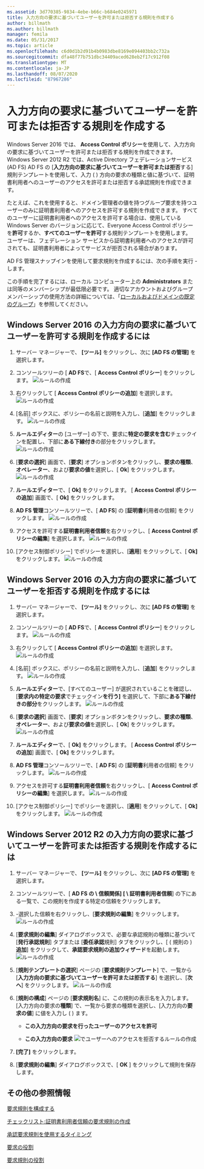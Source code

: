 ```yaml
---
ms.assetid: 3d770385-9834-4ebe-b66c-b684e0245971
title: 入力方向の要求に基づいてユーザーを許可または拒否する規則を作成する
author: billmath
ms.author: billmath
manager: femila
ms.date: 05/31/2017
ms.topic: article
ms.openlocfilehash: c6d0d1b2d91b4b0983dbe8169e094403bb2c732a
ms.sourcegitcommit: dfa48f77b751dbc34409aced628eb2f17c912f08
ms.translationtype: MT
ms.contentlocale: ja-JP
ms.lasthandoff: 08/07/2020
ms.locfileid: "87967286"
---
```

# <a name="create-a-rule-to-permit-or-deny-users-based-on-an-incoming-claim"></a>入力方向の要求に基づいてユーザーを許可または拒否する規則を作成する


Windows Server 2016 では、 **Access Control ポリシー**を使用して、入力方向の要求に基づいてユーザーを許可または拒否する規則を作成できます。  Windows Server 2012 R2 では、Active Directory フェデレーションサービス (AD FS) AD FS の [**入力方向の要求に基づいてユーザーを許可または拒否**する] 規則テンプレートを使用して、入力 \( \) 方向の要求の種類と値に基づいて、証明書利用者へのユーザーのアクセスを許可または拒否する承認規則を作成できます。

たとえば、これを使用すると、ドメイン管理者の値を持つグループ要求を持つユーザーのみに証明書利用者へのアクセスを許可する規則を作成できます。 すべてのユーザーに証明書利用者へのアクセスを許可する場合は、使用している Windows Server のバージョンに応じて、Everyone Access Control ポリシーを**許可**するか、**すべてのユーザーを許可**する規則テンプレートを使用します。 ユーザーは、フェデレーション サービスから証明書利用者へのアクセスが許可されても、証明書利用者によってサービスが拒否される場合があります。

AD FS 管理スナップインを使用して要求規則を作成するには、次の手順を実行 \- します。

この手順を完了するには、ローカル コンピューター上の **Administrators** または同等のメンバーシップが最低限必要です。  適切なアカウントおよびグループメンバーシップの使用方法の詳細については、「[ローカルおよびドメインの既定のグループ](https://go.microsoft.com/fwlink/?LinkId=83477)」を参照してください。

## <a name="to-create-a-rule-to-permit-users-based-on-an-incoming-claim-on-windows-server-2016"></a>Windows Server 2016 の入力方向の要求に基づいてユーザーを許可する規則を作成するには

1.  サーバー マネージャーで、 **[ツール]** をクリックし、次に **[AD FS の管理]** を選択します。

2.  コンソールツリーの [ **AD FS**で、[ **Access Control ポリシー**] をクリックします。
![ルールの作成](media/Create-a-Rule-to-Permit-or-Deny-Users-Based-on-an-Incoming-Claim/permitdeny3.PNG)

3. 右クリックして [ **Access Control ポリシーの追加**] を選択します。
![ルールの作成](media/Create-a-Rule-to-Permit-or-Deny-Users-Based-on-an-Incoming-Claim/permitdeny4.PNG)

4. [名前] ボックスに、ポリシーの名前と説明を入力し、[**追加**] をクリックします。
![ルールの作成](media/Create-a-Rule-to-Permit-or-Deny-Users-Based-on-an-Incoming-Claim/permitdeny5.PNG)

5. **ルールエディター**の [ユーザー] の下で、要求に**特定の要求を含む**チェックインを配置し、下部に**ある下線付き**の部分をクリックします。
![ルールの作成](media/Create-a-Rule-to-Permit-or-Deny-Users-Based-on-an-Incoming-Claim/permitdeny6.PNG)

6. [**要求の選択**] 画面で、[**要求**] オプションボタンをクリックし、**要求の種類**、**オペレーター**、および**要求の値**を選択し、[ **Ok**] をクリックします。
![ルールの作成](media/Create-a-Rule-to-Permit-or-Deny-Users-Based-on-an-Incoming-Claim/permitdeny7.PNG)

7.  **ルールエディター**で、[ **Ok]** をクリックします。  [ **Access Control ポリシーの追加**] 画面で、[ **Ok]** をクリックします。

8. **AD FS 管理**コンソールツリーで、[ **AD FS**] の [**証明書**利用者の信頼] をクリックします。
![ルールの作成](media/Create-a-Rule-to-Pass-Through-or-Filter-an-Incoming-Claim/claimrule9.PNG)

9.  アクセスを許可する**証明書利用者信頼**を右クリックし、[ **Access Control ポリシーの編集**] を選択します。
![ルールの作成](media/Create-a-Rule-to-Permit-All-Users/permitall2.PNG)

10. [アクセス制御ポリシー] でポリシーを選択し、[**適用**] をクリックして、[ **Ok]** をクリックします。
![ルールの作成](media/Create-a-Rule-to-Permit-or-Deny-Users-Based-on-an-Incoming-Claim/permitdeny8.PNG)

## <a name="to-create-a-rule-to-deny-users-based-on-an-incoming-claim-on-windows-server-2016"></a>Windows Server 2016 の入力方向の要求に基づいてユーザーを拒否する規則を作成するには

1.  サーバー マネージャーで、 **[ツール]** をクリックし、次に **[AD FS の管理]** を選択します。

2.  コンソールツリーの [ **AD FS**で、[ **Access Control ポリシー**] をクリックします。
![ルールの作成](media/Create-a-Rule-to-Permit-or-Deny-Users-Based-on-an-Incoming-Claim/permitdeny3.PNG)

3. 右クリックして [ **Access Control ポリシーの追加**] を選択します。
![ルールの作成](media/Create-a-Rule-to-Permit-or-Deny-Users-Based-on-an-Incoming-Claim/permitdeny4.PNG)

4. [名前] ボックスに、ポリシーの名前と説明を入力し、[**追加**] をクリックします。
![ルールの作成](media/Create-a-Rule-to-Permit-or-Deny-Users-Based-on-an-Incoming-Claim/permitdeny9.PNG)

5. **ルールエディター**で、[すべてのユーザー] が選択されていることを確認し、[**要求内の特定の要求**でチェックイン**を行う]** を選択して、下部に**ある下線付きの部分**をクリックします。
![ルールの作成](media/Create-a-Rule-to-Permit-or-Deny-Users-Based-on-an-Incoming-Claim/permitdeny10.PNG)

6. [**要求の選択**] 画面で、[**要求**] オプションボタンをクリックし、**要求の種類**、**オペレーター**、および**要求の値**を選択し、[ **Ok**] をクリックします。
![ルールの作成](media/Create-a-Rule-to-Permit-or-Deny-Users-Based-on-an-Incoming-Claim/permitdeny11.PNG)

7.  **ルールエディター**で、[ **Ok]** をクリックします。  [ **Access Control ポリシーの追加**] 画面で、[ **Ok]** をクリックします。

8. **AD FS 管理**コンソールツリーで、[ **AD FS**] の [**証明書**利用者の信頼] をクリックします。
![ルールの作成](media/Create-a-Rule-to-Pass-Through-or-Filter-an-Incoming-Claim/claimrule9.PNG)

9.  アクセスを許可する**証明書利用者信頼**を右クリックし、[ **Access Control ポリシーの編集**] を選択します。
![ルールの作成](media/Create-a-Rule-to-Permit-All-Users/permitall2.PNG)

10. [アクセス制御ポリシー] でポリシーを選択し、[**適用**] をクリックして、[ **Ok]** をクリックします。
![ルールの作成](media/Create-a-Rule-to-Permit-or-Deny-Users-Based-on-an-Incoming-Claim/permitdeny12.PNG)


## <a name="to-create-a-rule-to-permit-or-deny-users-based-on-an-incoming-claim-on-windows-server-2012-r2"></a>Windows Server 2012 R2 の入力方向の要求に基づいてユーザーを許可または拒否する規則を作成するには

1.  サーバー マネージャーで、 **[ツール]** をクリックし、次に **[AD FS の管理]** を選択します。

2.  コンソールツリーで、[ **AD FS の \\ 信頼関係] [ \\ 証明書利用者信頼**] の下にある一覧で、この規則を作成する特定の信頼をクリックします。

3.  \-選択した信頼を右クリックし、[**要求規則の編集**] をクリックします。
![ルールの作成](media/Create-a-Rule-to-Pass-Through-or-Filter-an-Incoming-Claim/claimrule6.PNG)

4.  [**要求規則の編集**] ダイアログボックスで、必要な承認規則の種類に基づいて [**発行承認規則**] タブまたは [**委任承認**規則] タブをクリックし、[ \( 規則の \) **追加**] をクリックして、**承認要求規則の追加ウィザード**を起動します。
![ルールの作成](media/Create-a-Rule-to-Permit-All-Users/permitall5.PNG)

5.  [**規則テンプレートの選択**] ページの [**要求規則テンプレート**] で、一覧から [**入力方向の要求に基づいてユーザーを許可または拒否する**] を選択し、[**次へ**] をクリックします。
![ルールの作成](media/Create-a-Rule-to-Permit-or-Deny-Users-Based-on-an-Incoming-Claim/permitdeny1.PNG)

6.  [**規則の構成**] ページの [**要求規則名**] に、この規則の表示名を入力します。 [入力方向の要求の**種類**] で、一覧から要求の種類を選択し、[入力方向の**要求の値**] に値を入力し \( \) ます。

    -   **この入力方向の要求を行ったユーザーのアクセスを許可**

    -   **この入力方向の要求** 
 ![ でユーザーへのアクセスを拒否するルールの作成](media/Create-a-Rule-to-Permit-or-Deny-Users-Based-on-an-Incoming-Claim/permitdeny2.PNG)
7.  **[完了]** をクリックします。

8.  [**要求規則の編集**] ダイアログボックスで、[ **OK** ] をクリックして規則を保存します。

## <a name="additional-references"></a>その他の参照情報
[要求規則を構成する](Configure-Claim-Rules.md)

[チェックリスト:証明書利用者信頼の要求規則の作成](/previous-versions/windows/it-pro/windows-server-2012-R2-and-2012/ee913578(v=ws.11))

[承認要求規則を使用するタイミング](../../ad-fs/technical-reference/When-to-Use-an-Authorization-Claim-Rule.md)

[要求の役割](../../ad-fs/technical-reference/The-Role-of-Claims.md)

[要求規則の役割](../../ad-fs/technical-reference/The-Role-of-Claim-Rules.md)
